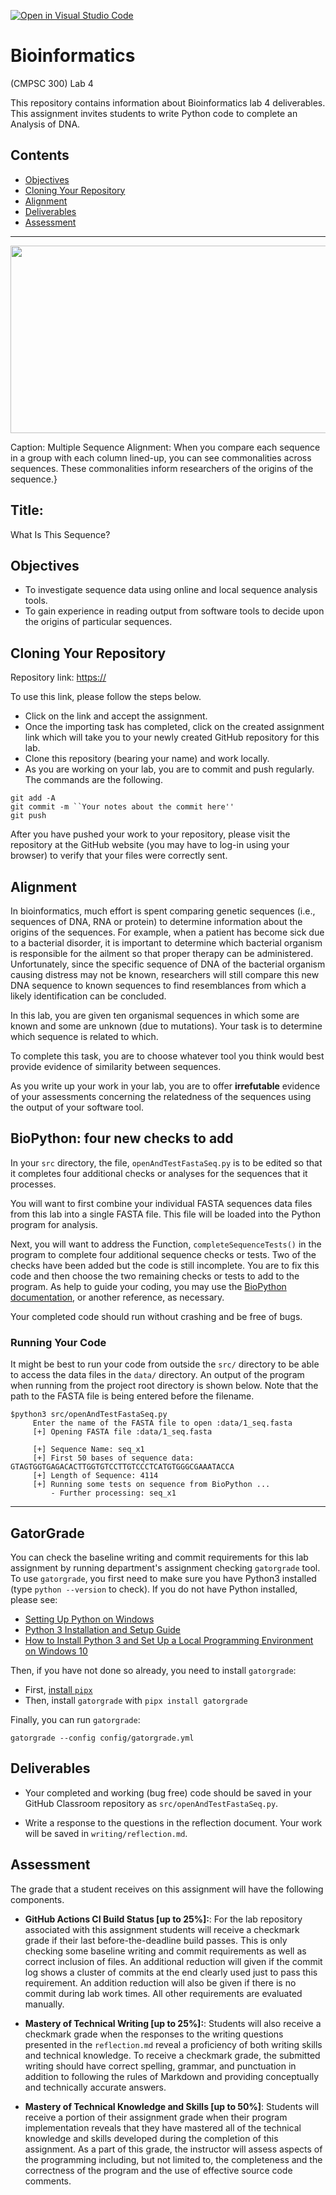 [![Open in Visual Studio Code](https://classroom.github.com/assets/open-in-vscode-c66648af7eb3fe8bc4f294546bfd86ef473780cde1dea487d3c4ff354943c9ae.svg)](https://classroom.github.com/online_ide?assignment_repo_id=8745836&assignment_repo_type=AssignmentRepo)
# Bioinformatics
(CMPSC 300) Lab 4

This repository contains information about Bioinformatics lab 4 deliverables. This assignment invites students to write Python code to complete an Analysis of DNA.

 ## Contents

- [Objectives](#Objectives)
- [Cloning Your Repository](#Cloning-Your-Repository)
- [Alignment](#Alignment)
- [Deliverables](#Deliverables)
- [Assessment](#Assessment)

--------------------------------------------------------------------------------



<center>
  <img src="graphics/align_i.png" width="550" height="300">
</center>

Caption: Multiple Sequence Alignment: When you compare each sequence in a group with each column lined-up, you can see commonalities across sequences. These commonalities inform researchers of the origins of the sequence.}

## Title:
What Is This Sequence?

## Objectives

- To investigate sequence data using online and local sequence analysis tools.
- To gain experience in reading output from software tools to decide upon the origins of particular sequences.

## Cloning Your Repository

Repository link: [https://]()

To use this link, please follow the steps below.

- Click on the link and accept the assignment.
- Once the importing task has completed, click on the created assignment link which will take you to your newly created GitHub repository for this lab.
- Clone this repository (bearing your name) and work locally.
- As you are working on your lab, you are to commit and push regularly. The commands are the following.

```
git add -A
git commit -m ``Your notes about the commit here''
git push
```

After you have pushed your work to your repository, please visit the repository at the GitHub website (you may have to log-in using your browser) to verify that your files were correctly sent.

## Alignment

In bioinformatics, much effort is spent comparing genetic sequences (i.e., sequences of DNA, RNA or protein) to determine information about the origins of the sequences. For example, when a patient has become sick due to a bacterial disorder, it is important to determine which bacterial organism is responsible for the ailment so that proper therapy can be administered. Unfortunately, since the specific sequence of DNA of the bacterial organism causing distress may not be known, researchers will still compare this new DNA sequence to known sequences to find resemblances from which a likely identification can be concluded.

In this lab, you are given ten organismal sequences in which some are known and some are unknown (due to mutations). Your task is to determine which sequence is related to which.

To complete this task, you are to choose whatever tool you think would best provide evidence of similarity between sequences.

As you write up your work in your lab, you are to offer  **irrefutable** evidence of your assessments concerning the relatedness of the sequences using the output of your software tool.


## BioPython: four new checks to add

In your `src` directory, the file, `openAndTestFastaSeq.py` is to be edited so that it completes four additional checks or analyses for the sequences that it processes.

You will want to first combine your individual FASTA sequences data files from this lab into a single FASTA file. This file will be loaded into the Python program for analysis.

Next, you will want to address the Function, `completeSequenceTests()` in the program to complete four additional sequence checks or tests. Two of the checks have been added but the code is still incomplete. You are to fix this code and then choose the two remaining checks or tests to add to the program. As help to guide your coding, you may use the [BioPython documentation](https://biopython.org/wiki/SeqIO), or another reference, as necessary.

Your completed code should run without crashing and be free of bugs.

### Running Your Code

It might be best to run your code from outside the `src/` directory to be able to access the data files in the `data/` directory. An output of the program when running from the project root directory is shown below. Note that the path to the FASTA file is being entered before the filename.

```
$python3 src/openAndTestFastaSeq.py
	 Enter the name of the FASTA file to open :data/1_seq.fasta
	 [+] Opening FASTA file :data/1_seq.fasta

	 [+] Sequence Name: seq_x1
	 [+] First 50 bases of sequence data: GTAGTGGTGAGACACTTGGTGTCCTTGTCCCTCATGTGGGCGAAATACCA
	 [+] Length of Sequence: 4114
	 [+] Running some tests on sequence from BioPython ...
		 - Further processing: seq_x1
```

---

## GatorGrade

You can check the baseline writing and commit requirements for this lab assignment by running department's assignment checking `gatorgrade` tool. To use `gatorgrade`, you first need to make sure you have Python3 installed (type `python --version` to check). If you do not have Python installed, please see:

- [Setting Up Python on Windows](https://realpython.com/lessons/python-windows-setup/)
- [Python 3 Installation and Setup Guide](https://realpython.com/installing-python/)
- [How to Install Python 3 and Set Up a Local Programming Environment on Windows 10](https://www.digitalocean.com/community/tutorials/how-to-install-python-3-and-set-up-a-local-programming-environment-on-windows-10)

Then, if you have not done so already, you need to install `gatorgrade`:

- First, [install `pipx`](https://pypa.github.io/pipx/installation/)
- Then, install `gatorgrade` with `pipx install gatorgrade`

Finally, you can run `gatorgrade`:

`gatorgrade --config config/gatorgrade.yml`


## Deliverables

- Your completed and working (bug free) code should be saved in your GitHub Classroom repository as `src/openAndTestFastaSeq.py`.

- Write a response to the questions in the reflection document. Your work will be saved in `writing/reflection.md`.

## Assessment

The grade that a student receives on this assignment will have the following components.

- **GitHub Actions CI Build Status [up to 25%]:**: For the lab repository associated with this assignment students will receive a checkmark grade if their last before-the-deadline build passes. This is only checking some baseline writing and commit requirements as well as correct inclusion of files. An additional reduction will given if the commit log shows a cluster of commits at the end clearly used just to pass this requirement. An addition reduction will also be given if there is no commit during lab work times. All other requirements are evaluated manually.

- **Mastery of Technical Writing [up to 25%]:**: Students will also receive a checkmark grade when the responses to the writing questions presented in the `reflection.md` reveal a proficiency of both writing skills and technical knowledge. To receive a checkmark grade, the submitted writing should have correct spelling, grammar, and punctuation in addition to following the rules of Markdown and providing conceptually and technically accurate answers.

- **Mastery of Technical Knowledge and Skills [up to 50%]**: Students will receive a portion of their assignment grade when their program implementation reveals that they have mastered all of the technical knowledge and skills developed during the completion of this assignment. As a part of this grade, the instructor will assess aspects of the programming including, but not limited to, the completeness and the correctness of the program and the use of effective source code comments.
